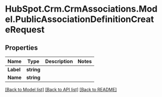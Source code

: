 # HubSpot.Crm.CrmAssociations.Model.PublicAssociationDefinitionCreateRequest

## Properties

Name | Type | Description | Notes
------------ | ------------- | ------------- | -------------
**Label** | **string** |  | 
**Name** | **string** |  | 

[[Back to Model list]](../README.md#documentation-for-models) [[Back to API list]](../README.md#documentation-for-api-endpoints) [[Back to README]](../README.md)

